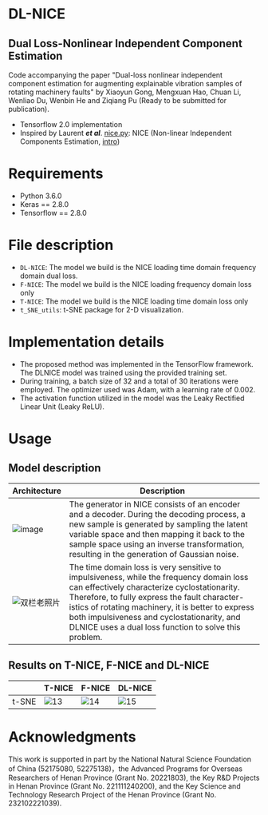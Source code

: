 # DL-NICE

## Dual Loss-Nonlinear Independent Component Estimation
Code accompanying the paper "Dual-loss nonlinear independent component estimation for augmenting explainable vibration samples of rotating machinery faults" by Xiaoyun Gong, Mengxuan Hao, Chuan Li, Wenliao Du, Wenbin He and Ziqiang Pu (Ready to be submitted for publication).

* Tensorflow 2.0 implementation
* Inspired by Laurent **_et al_**.
[nice.py](https://github.com/bojone/flow/blob/master/nice.py): NICE (Non-linear Independent Components Estimation, [intro]( https://kexue.fm/archives/5776))


# Requirements

* Python 3.6.0
* Keras == 2.8.0 
* Tensorflow == 2.8.0

# File description




* `DL-NICE`:  The model we build is the NICE loading time domain frequency domain dual loss.
* `F-NICE`:   The model we build is the NICE loading frequency domain loss only
* `T-NICE`:   The model we build is the NICE loading time domain loss only  
* `t_SNE_utils`:  t-SNE package for 2-D visualization.

# Implementation details

* The proposed method was implemented in the TensorFlow framework. The DLNICE model was trained using the provided training set. 
* During training, a batch size of 32 and a total of 30 iterations were employed. The optimizer used was Adam, with a learning rate of 0.002. 
* The activation function utilized in the model was the Leaky Rectified Linear Unit (Leaky ReLU).

# Usage

## Model description
| Architecture                                                                                                 | Description |
| -----------                                                                                                  | ----------- |
| ![image](https://github.com/123MHao/DL-NICE/assets/102200358/fb72ce41-a64c-404c-b84d-19e8afd00b2e)           | The generator in NICE consists of an encoder and a decoder. During the decoding process, a new sample is generated by sampling the latent variable space and then mapping it back to the sample space using an inverse transformation, resulting in the generation of Gaussian noise.     |
| ![双栏老照片](https://github.com/123MHao/DL-NICE/assets/102200358/3d8ba0a1-ef93-4b8c-9e71-dada043f2710)       | The time domain loss is very sensitive to impulsiveness, while the frequency domain loss can effectively characterize cyclostationarity. Therefore, to fully express the fault character-istics of rotating machinery, it is better to express both impulsiveness and cyclostationarity, and DLNICE uses a dual loss function to solve this problem.        |

## Results on T-NICE, F-NICE and DL-NICE


|                               | T-NICE | F-NICE  | DL-NICE  |
| -----------            | ----------- |----------- | ----------- |
|  t-SNE     |  ![13 ](https://github.com/123MHao/DL-NICE/assets/102200358/fa6773f8-8a3e-459b-8aee-2e2e8b3af7ed) |![14 ](https://github.com/123MHao/DL-NICE/assets/102200358/fc0dffd3-4e1b-47f8-9aa8-1d26ace3f92b) |![15 ](https://github.com/123MHao/DL-NICE/assets/102200358/4cd3b98b-c224-490e-ba77-0c7e9e369a38) |    









# Acknowledgments

This work is supported in part by the National Natural Science Foundation of China (52175080, 52275138)，the Advanced Programs for Overseas Researchers of Henan Province (Grant No. 20221803), the Key R&D Projects in Henan Province (Grant No. 221111240200), and the Key Science and Technology Research Project of the Henan Province (Grant No. 232102221039).
